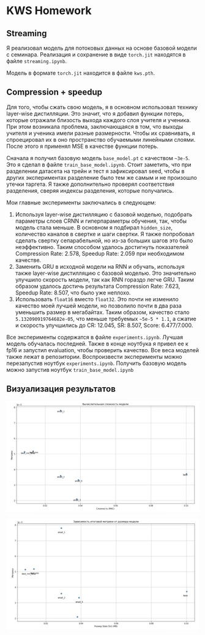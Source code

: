 # KWS Homework

## Streaming

Я реализовал модель для потоковых данных на основе базовой модели с семинара. Реализация и сохранение в виде `torch.jit` находятся в файле `streaming.ipynb`.

Модель в формате `torch.jit` находится в файле `kws.pth`.

## Compression + speedup

Для того, чтобы сжать свою модель, я в основном использовал технику layer-wise дистилляции. Это значит, что я добавил функции потерь, которые отражали близость выхода каждого слоя учителя и ученика.
При этом возникала проблема, заключающаяся в том, что выходы учителя и ученика имели разные размерности. Чтобы их сравнивать, я спроецировал их в оно пространство обучаемыми линейными слоями. После этого я применял MSE в качестве функции потерь.

Сначала я получил базовую модель `base_model.pt` с качеством `~3e-5`. Это я сделал в файле `train_base_model.ipynb`. Стоит заметить, что при разделении датасета на трейн и тест я зафиксировал seed, чтобы в других экспериментах разделение было тем же самым и не произошло утечки таргета. Я также дополнительно проверял соответствия разделения, сверяя индексы разделения, которые получались.

Мои главные эксперименты заключались в следующем:
1. Используя layer-wise дистилляцию с базовой моделью, подобрать параметры слоев CRNN и гиперпараметры обучения, так, чтобы модель стала меньше. В основном я подбирал `hidden_size`, количество каналов в свертке и шаги свертки. Я также попробовал сделать свертку сепарабельной, но из-за больших шагов это было неэффективно. Таким способом удалось достигнуть показателей Compression Rate: 2.578, Speedup Rate: 2.059 при необходимом качестве.
2. Заменить GRU в исходной модели на RNN и обучать, используя также layer-wise дистилляцию с базовой моделью. Это значительно улучшило скорость модели, так как RNN гораздо легче GRU. Таким образом удалось достичь результата Compression Rate: 7.623, Speedup Rate: 8.507, что было уже неплохо.
3. Использовать `float16` вместо `float32`. Это почти не изменило качество моей лучшей модели, но позволило почти в два раза уменьшить размер в мегабайтах. Таким образом, качество стало `5.132090919764682e-05`, что меньше требуемых `~5e-5 * 1.1`, а сжатие и скорость улучшились до CR: 12.045, SR: 8.507, Score: 6.477/7.000.

Все эксперименты содержатся в файле `experiments.ipynb`. Лучшая модель обучалась последней. Также в конце ноутбука я привел ее к fp16 и запустил evaluation, чтобы проверить качество. Все веса моделей также лежат в репозитории. Воспроизвести эксперименты можно перезапустив ноутбук `experiments.ipynb`. Получить базовую модель можно запустив ноутбук `train_base_model.ipynb`

## Визуализация результатов

![image](plot_macs.png)

![image](plot_size.png)
